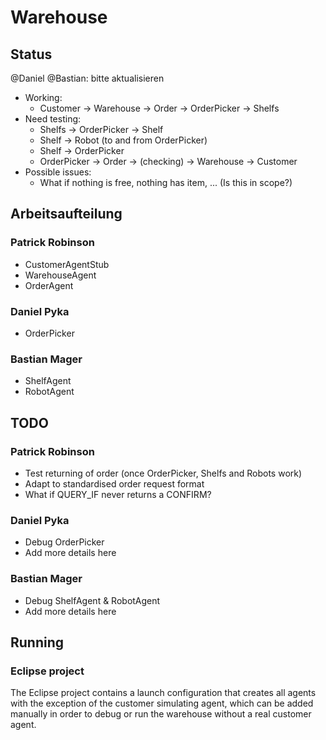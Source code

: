 # Warehouse

## Status
@Daniel @Bastian: bitte aktualisieren

* Working:
	* Customer -> Warehouse -> Order -> OrderPicker -> Shelfs
* Need testing:
	* Shelfs -> OrderPicker -> Shelf
	* Shelf -> Robot (to and from OrderPicker)
	* Shelf -> OrderPicker
	* OrderPicker -> Order -> (checking) -> Warehouse -> Customer
* Possible issues:
	* What if nothing is free, nothing has item, ... (Is this in scope?)

## Arbeitsaufteilung

### Patrick Robinson
* CustomerAgentStub
* WarehouseAgent
* OrderAgent

### Daniel Pyka
* OrderPicker

### Bastian Mager
* ShelfAgent
* RobotAgent

## TODO

### Patrick Robinson
* Test returning of order (once OrderPicker, Shelfs and Robots work)
* Adapt to standardised order request format
* What if QUERY_IF never returns a CONFIRM?

### Daniel Pyka
* Debug OrderPicker
* Add more details here

### Bastian Mager
* Debug ShelfAgent & RobotAgent
* Add more details here

## Running

### Eclipse project

The Eclipse project contains a launch configuration that creates all agents with the exception of the customer simulating agent, which can be added manually  in order to debug or run the warehouse without a real customer agent.
